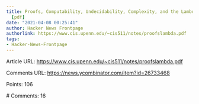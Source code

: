 ```yaml
---
title: Proofs, Computability, Undecidability, Complexity, and the Lambda Calculus
  [pdf]
date: "2021-04-08 00:25:41"
author: Hacker News Frontpage
authorlink: https://www.cis.upenn.edu/~cis511/notes/proofslambda.pdf
tags:
- Hacker-News-Frontpage
---
```


<p>Article URL: <a href="https://www.cis.upenn.edu/~cis511/notes/proofslambda.pdf">https://www.cis.upenn.edu/~cis511/notes/proofslambda.pdf</a></p>
<p>Comments URL: <a href="https://news.ycombinator.com/item?id=26733468">https://news.ycombinator.com/item?id=26733468</a></p>
<p>Points: 106</p>
<p># Comments: 16</p>
